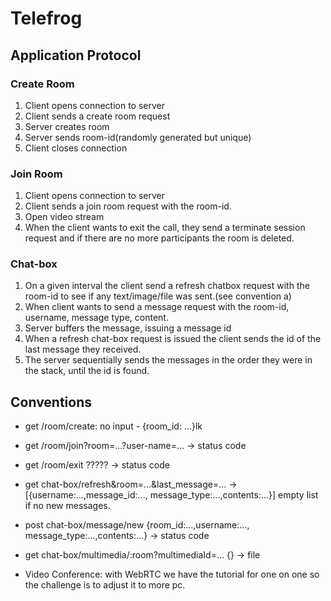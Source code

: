 ﻿# Telefrog

## Application Protocol

### Create Room

1. Client opens connection to server
2. Client sends a create room request
3. Server creates room
4. Server sends room-id(randomly generated but unique)
5. Client closes connection

### Join Room

1. Client opens connection to server  
2. Client sends a join room request with the room-id.
3. Open video stream
4. When the client wants to exit the call, they send a terminate session request and if there are no more participants the room is deleted.

### Chat-box

1. On a given interval the client send a refresh chatbox request with the room-id to see if any text/image/file was sent.(see convention a)
2. When client wants to send a message request with the room-id, username, message type, content.
3. Server buffers the message, issuing a message id
4. When a refresh chat-box request is issued the client sends the id of the last message they received.
5. The server sequentially sends the messages in the order they were in the stack, until the id is found.

## Conventions

- get /room/create: no input - {room_id: ...}lk

- get /room/join?room=...?user-name=... -> status code

- get /room/exit ????? -> status code

- get chat-box/refresh&room=...&last_message=... ->[{username:...,message_id:..., message_type:...,contents:...}] empty list if no new messages.

- post chat-box/message/new {room_id:...,username:..., message_type:...,contents:...} -> status code

- get chat-box/multimedia/:room?multimediaId=... {} ->  file

- Video Conference: with WebRTC we have the tutorial for one on  one so the challenge is to adjust it to more pc.
